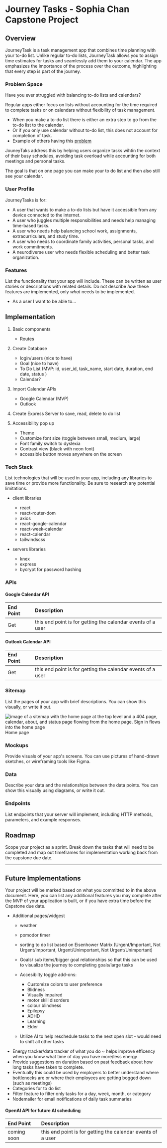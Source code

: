 # Journey Tasks - Sophia Chan Capstone Project

## Overview

JourneyTask is a task management app that combines time planning with your to-do list. Unlike regular to-do lists, JourneyTask allows you to assign time estimates for tasks and seamlessly add them to your calendar. The app emphasizes the importance of the process over the outcome, highlighting that every step is part of the journey.


### Problem Space
Have you ever struggled with balancing to-do lists and calendars?

Regular apps either focus on lists without accounting for the time required to complete tasks or on calendars without flexibility of task management.
- When you make a to-do list there is either an extra step to go from the to-do list to the calendar.
- Or if you only use calendar without to-do list, this does not account for completion of task.
- Example of others having this [problem](https://answers.microsoft.com/en-us/msoffice/forum/all/how-can-i-integrate-the-to-do-tasks-into-the/9ba1819a-40e6-42da-9805-8f99a3cb0deb)

JouneyTaks address this by helping users organize tasks wihtin the context of their busy schedules, avoiding task overload while accounting for both meetings and personal tasks.

The goal is that on one page you can make your to do list and then also still see your calendar.

### User Profile

JourneyTasks is for:
- A user that wants to make a to-do lists but have it accessible from any device connected to the internet.
- A user who juggles multiple responsibilities and needs help managing time-based tasks.
- A user who needs help balancing school work, assignments, extracurriculars, and study time.
- A user who needs to coordinate family activities, personal tasks, and work commitments.
- A neurodiverse user who needs flexible scheduling and better task organization.

### Features

List the functionality that your app will include. These can be written as user stories or descriptions with related details. Do not describe _how_ these features are implemented, only _what_ needs to be implemented.
- As a user I want to be able to...

## Implementation
1. Basic components
    - Routes
2. Create Database
    - login/users (nice to have)
    - Goal (nice to have)
    - To Do List (MVP: id, user_id, task_name, start date, duration, end date, status )
    - Calendar?

3. Import Calendar APIs
    - Google Calendar (MVP)
    - Outlook

4. Create Express Server to save, read, delete to do list

5. Accessibility pop up
    - Theme
    - Customize font size (toggle between small, medium, large)
    - Font family switch to dyslexia
    - Contrast view (black with neon font)
    - accessible button moves anywhere on the screen


### Tech Stack

List technologies that will be used in your app, including any libraries to save time or provide more functionality. Be sure to research any potential limitations.

- client libraries
    - react
    - react-router-dom
    - axios
    - react-google-calendar
    - react-week-calendar
    - react-calendar
    - tailwindscss

- servers libraries
    - knex
    - express
    - bycrypt for password hashing

### APIs

#### Google Calendar API
| End Point   | Description              |
| :-------- | :------------------------- |
|Get| this end point is for getting the calendar events of a user|


#### Outlook Calendar API
| End Point   | Description              |
| :-------- | :------------------------- |
|Get| this end point is for getting the calendar events of a user|




### Sitemap

List the pages of your app with brief descriptions. You can show this visually, or write it out.

![image of a sitemap with the home page at the top level and a 404 page, calendar, about, and status page flowing from the home page. Sign in flows into the home page](public/assets/journeytask-sitemap.png)
Home page

### Mockups

Provide visuals of your app's screens. You can use pictures of hand-drawn sketches, or wireframing tools like Figma.

### Data

Describe your data and the relationships between the data points. You can show this visually using diagrams, or write it out.

### Endpoints

List endpoints that your server will implement, including HTTP methods, parameters, and example responses.

## Roadmap

Scope your project as a sprint. Break down the tasks that will need to be completed and map out timeframes for implementation working back from the capstone due date.

---

## Future Implementations
Your project will be marked based on what you committed to in the above document. Here, you can list any additional features you may complete after the MVP of your application is built, or if you have extra time before the Capstone due date.

- Additional pages/widgest
    - weather
    - pomodor timer
    - sorting to do list based on Eisenhower Matrix (Urgent/Important, Not Urgent/important, Urgent/Unimportant, Not Urgent/Unimportant)
    - Goals/ sub items/bigger goal relationships so that this can be used to visualize the journey to completing goals/large tasks
    - Accesibilty toggle add-ons:
        - Customize colors to user preference
        - Blidness
        - Visually impaired
        - motor skill disorders
        - colour blindness
        - Epilepsy
        - ADHD
        - Learning
        - Elder

    - Utilize AI to help reschedule tasks to the next open slot - would need to shift all other tasks
-   Energy tracker/data tracker of what you do ~ helps improve efficency when you know what time of day you have more/less energy
- Provide suggestions on duration based on past feedback about how long tasks have taken to complete.
- Eventually this could be used by employers to better understand where bottlenecks are or where their employees are getting bogged down (such as meetings)
- Categories for to do list
- Filter feature to filter only tasks for a day, week, month, or category
- Nodemailer for email notifications of daily task summaries

#### OpenAI API for future AI scheduling
| End Point   | Description              |
| :--------   | :------------------------- |
|coming soon  | this end point is for getting the calendar events of a user|
